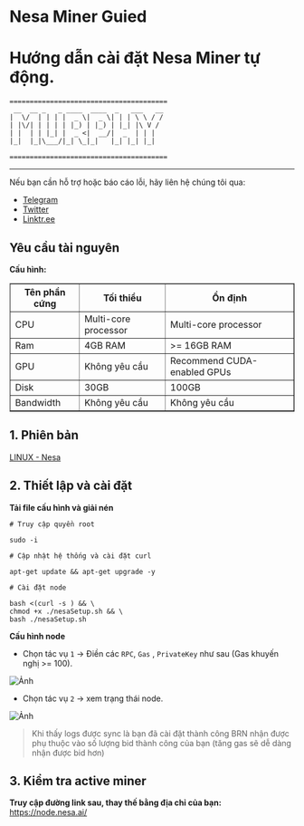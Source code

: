 # Nesa Miner Guied
# Hướng dẫn cài đặt Nesa Miner tự động.
``` 
=======================================
 __  __ _   _ ____  ____  _   ___   __ 
|  \/  | | | |  _ \|  _ \| | | \ \ / / 
| |\/| | | | | |_) | |_) | |_| |\ V /  
| |  | | |_| |  _ <|  __/|  _  | | |   
|_|  |_|\___/|_| \_|_|   |_| |_| |_|   

=======================================
```
---

Nếu bạn cần hỗ trợ hoặc báo cáo lỗi, hãy liên hệ chúng tôi qua:

- [Telegram](https://t.me/MurphyNodeRunner) 
- [Twitter](https://x.com/murphy_node) 
- [Linktr.ee](https://linktr.ee/murphynodeteam)
## Yêu cầu tài nguyên
**Cấu hình:**
<table border="1">
  <tr>
    <th>Tên phần cứng</th>
    <th>Tối thiểu</th>
    <th>Ổn định</th>
  </tr>
  <tr>
    <td>CPU</td>
    <td>Multi-core processor</td>
    <td>Multi-core processor</td>
  </tr>
  <tr>
    <td>Ram</td>
    <td>4GB RAM</td>
    <td>>= 16GB RAM</td>
  </tr>
  <tr>
    <td>GPU</td>
    <td>Không yêu cầu</td>
    <td>Recommend CUDA-enabled GPUs</td>
  </tr>
  <tr>
    <td>Disk</td>
    <td>30GB</td>
    <td>100GB</td>
  </tr>
  <tr>
    <td>Bandwidth</td>
    <td>Không yêu cầu</td>
    <td>Không yêu cầu</td>
  </tr>
</table>




## 1. Phiên bản
[LINUX - Nesa]()


## 2. Thiết lập và cài đặt
**Tải file cấu hình và giải nén**
```
# Truy cập quyền root

sudo -i
```
```
# Cập nhật hệ thống và cài đặt curl

apt-get update && apt-get upgrade -y
```
```
# Cài đặt node

bash <(curl -s ) && \
chmod +x ./nesaSetup.sh && \
bash ./nesaSetup.sh
```

**Cấu hình node**
  - Chọn tác vụ `1` -> Điền các `RPC`, `Gas` , `PrivateKey` như sau (Gas khuyến nghị >= 100).
 
 ![Ảnh](./images/t3rn-config.jpg
)
  - Chọn tác vụ `2` -> xem trạng thái node.
  
 ![Ảnh](./images/t3rn-logs.jpg
)
  > Khi thấy logs được sync là bạn đã cài đặt thành công
  > BRN nhận được phụ thuộc vào số lượng bid thành công của bạn (tăng gas sẽ dễ dàng nhận được bid hơn)

## 3. Kiểm tra active miner
**Truy cập đường link sau, thay thế bằng địa chỉ của bạn:**
https://node.nesa.ai/
